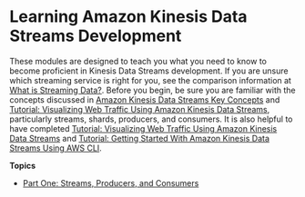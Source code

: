 # Learning Amazon Kinesis Data Streams Development<a name="learning-kinesis"></a>

These modules are designed to teach you what you need to know to become proficient in Kinesis Data Streams development\. If you are unsure which streaming service is right for you, see the comparison information at [What is Streaming Data?](https://aws.amazon.com/streaming-data/)\. Before you begin, be sure you are familiar with the concepts discussed in [Amazon Kinesis Data Streams Key Concepts](key-concepts.md) and [Tutorial: Visualizing Web Traffic Using Amazon Kinesis Data Streams](kinesis-sample-application.md), particularly streams, shards, producers, and consumers\. It is also helpful to have completed [Tutorial: Visualizing Web Traffic Using Amazon Kinesis Data Streams](kinesis-sample-application.md) and [Tutorial: Getting Started With Amazon Kinesis Data Streams Using AWS CLI](kinesis-tutorial-cli.md)\.

**Topics**
+ [Part One: Streams, Producers, and Consumers](learning-kinesis-module-one.md)